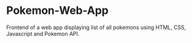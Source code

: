# Pokemon-Web-App
Frontend of a web app displaying list of all pokemons using HTML, CSS, Javascript and Pokemon API.
